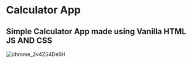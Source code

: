 # Calculator App

## Simple Calculator App made using Vanilla HTML JS AND CSS

![chrome_2v4ZS4De5H](https://github.com/xtremeandroid/xtremeandroid/assets/62198074/9cf0da61-ca30-4930-b59b-108f56f4a4fe)

